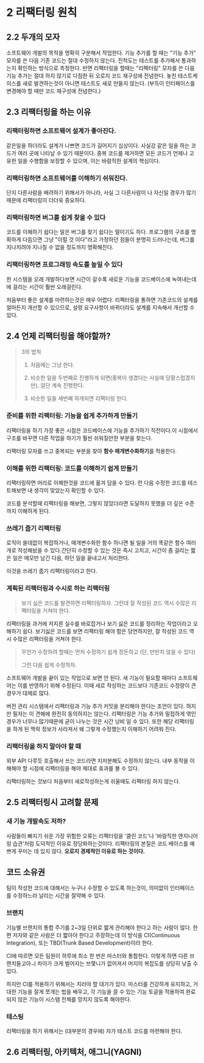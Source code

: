 # 2 리팩터링 원칙

## 2.2 두개의 모자

소프트웨어 개발의 목적을 명확히 구분해서 작업한다. 기능 추가를 할 때는 "기능 추가" 모자를 쓴 다음 기존 코드는 절대 수정하지 않는다. 진척도는 테스트를 추가해서 통과하는지 확인하는 방식으로 측정한다. 반면 리팩터링을 할때는 "리팩터링" 모자를 쓴 다음 기능 추가는 절대 하지 않기로 다짐한 뒤 오로지 코드 재구성에 전념한다. 놓친 테스트케이스를 새로 발견하는것이 아니면 테스트도 새로 만들지 않는다. (부득이 인터페이스를 변경해야 할 때만 코드 재구성에 전념한다.)

## 2.3 리팩터링을 하는 이유

### 리팩터링하면 소프트웨어 설계가  좋아진다.

같은일을 하더라도 설계가 나쁘면 코드가 길어지기 십상이다. 사실강 같은 일을 하는 코드가 여러 곳에 나타날 수 있기 때문이다. 중복 코드를 제거하면 모든 코드가 언제나 고유한 일을 수행함을 보장할 수 있으며, 이는 바람직한 설계의 핵심이다.

### 리팩터링하면 소프트웨어를 이해하기 쉬워진다.

단지 다른사람을 배려하기 위해서가 아니라, 사실 그 다른사람이 나 자신일 경우가 많기때문에 리팩터링이 더더욱 중요하다. 

### 리팩터링하면 버그를 쉽게 찾을 수 있다

코드를 이해하기 쉽다는 말은 버그를 찾기 쉽다는 말이기도 하다. 프로그램의 구조를 명확하게 다듬으면 그냥 "이럴 것 이다"라고 가정하던 점들이 분명히 드러나는데, 버그를 지나치려야 지나칠 수 없을 정도까지 명확해진다.

### 리팩터링하면 프로그래밍 속도를 높일 수 있다

한 시스템을 오래 개발하다보면 시간이 갈수록 새로운 기능을 코드베이스에 녹여내는데에 걸리는 시간이 훨씬 오래걸린다.

처음부터 좋은 설계를 마련하는것은 매우 어렵다. 리팩터링을 통하면 기존코드의 설계를 얼마든지 개선할 수 있으므로, 설령 요구사항이 바뀌더라도 설계를 지속해서 개선할 수 있다.

## 2.4 언제 리팩터링을 해야할까?

> 3의 법칙
> 
> 1. 처음에는 그냥 한다.
> 
> 2. 비슷한 일을 두번째로 진행하게 되면(중복이 생겼다는 사실에 당황스럽겠지만), 일단 계속 진행한다.
> 
> 3. 비슷한 일을 세번째 하게되면 리팩터링 한다.

### 준비를 위한 리팩터링: 기능을 쉽게 추가하게 만들기

리팩터링을 하기 가장 좋은 시점은 코드베이스에 기능을 추가하기 직전이다.이 시점에서 구조를 바꾸면 다른 작업을 하기가 훨씬 쉬워질만한 부분을 찾는다.

리팩터링 모자를 쓰고 중복되는 부분을 찾아 <strong>함수 매개변수화하기</strong>를 적용한다.

### 이해를 위한 리팩터링: 코드를 이해하기 쉽게 만들기

리팩터링하면 머리로 이해한것을 코드에 옮겨 담을 수 있다. 런 다음 수정한 코드를 테스트해보면 내 생각이 맞았는지 확인할 수 있다.

코드를 분석할때 리팩터링을 해보면, 그렇지 않았더라면 도달하지 못했을 더 깊은 수준까지 이해하게 된다.

### 쓰레기 줍기 리팩터링

로직이 쓸데없이 복잡하거나, 매개변수화한 함수 하나면 될 일을 거의 똑같은 함수 여러개로 작성해놨을 수 있다.간단히 수정할 수 있는 것은 즉시 고치고, 시간이 좀 걸리는 짧은 일은 메모만 남긴 다음, 하던 일을 끝내고서 처리한다.

이것을 쓰레기 줍기 리팩터링이라고 한다.

### 계획된 리팩터링과 수시로 하는 리팩터링

> 보기 싫은 코드를 발견하면 리팩터링하자. 그런데 잘 작성된 코드 역시 수많은 리팩터링을 거쳐야 한다.

리팩터링을 과거에 저지른 실수를 바로잡거나 보기 싫은 코드를 정리하는 작업이라고 오해하기 쉽다. 보기싫은 코드를 보면 리팩터링 해야 함은 당연하지만, 잘 작성된 코드 역시 수많은 리팩터링을 거쳐야 한다.

> 무언가 수정하려 할때는 먼저 수정하기 쉽게 정돈하고 (단, 만만치 않을 수 있다)
> 
> 그런 다음 쉽게 수정하자.

소프트웨어 개발을 끝이 있는 작업으로 보면 안 된다. 새 기능이 필요할 때마다 소프트웨어는 이를 반영하기 위해 수정된다. 이때 새로 작성하는 코드보다 기존코드 수정량이 큰 경우가 대체로 많다.

버전 관리 시스템에서 리팩터링과 기능 추가 커밋을 분리해야 한다는 조언이 있다. 하지만 필자는 이 견해에 완전히 동의하지는 않는다. 리팩터링은 기능 추가와 밀접하게 엮인 경우가 너무나 많기때문에 굳이 나누는 것은 시간 낭비 일 수 있다. 또한 해당 리팩터링을 하게 된 맥락 정보가 사라져서 왜 그렇게 수정했는지 이해하기 어려워 진다.

### 리팩터링을 하지 말아야 할 때

외부 API 다루듯 호출해서 쓰는 코드라면 지저분해도 수정하지 않는다. 내부 동작을 이해해야 할 시점에 리팩터링을 해야 제대로 효과를 볼 수 있다.

리팩터링하는 것보다 처음부터 새로작성하는게 쉬울때도 리팩터링 하지 않는다.

## 2.5 리팩터링시 고려할 문제

### 새 기능 개발속도 저하?

사람들이 빠지기 쉬운 가장 위험한 오류는 리팩터링을 '클린 코드'나 '바람직한 엔지니어링 습관'처럼 도덕적인 이유로 정당화하는것이다. 리팩터링의 본질은 코드 베이스를 예쁘게 꾸미는 데 있지 않다. <strong>오로지 경제적인 이유로 하는 것이다.</strong>

## 코드 소유권

팀이 작성한 코드에 대해서는 누구나 수정할 수 있도록 하는것이, 의미없이 인터페이스를 수정하느라 날리는 시간을 절약해 수 있다.

### 브랜치

기능별 브랜치의 통합 주기를 2~3일 단위로 짧게 관리해야 한다고 하는 사람이 많다. 한편 저자와 같은 사람은 더 짧아야 한다고 주장하는데 이 방식을 CI(Continuous Integration), 또는 TBD(Trunk Based Development)이라 한다.

CI에 따르면 모든 팀원이 하루에 최소 한 번은 마스터와 통합한다. 이렇게 하면 다른 브랜치들고아ㅢ 차이가 크게 벌어지는 브랯니가 없어져서 머지의 복잡도를 상당히 낮출 수 있다.

하지만 CI를 적용하기 위해서는 치러야 할 대가가 있다. 마스터를 건강하게 유지하고, 거대한 기능을 잘게 쪼개는 법을 배우고, 각 기능을 끌 수 있는 기능 토글을 적용하여 완료되지 않은 기능이 시스템 전체를 망치지 않도록 해야한다.

### 테스팅

리팩터링을 하기 위해서는 (대부분의 경우에) 자가 테스트 코드를 마련해야 한다.

## 2.6 리팩터링, 아키텍처, 애그니(YAGNI)
